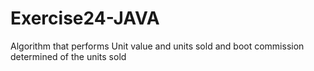 # Exercise24-JAVA
 Algorithm that performs Unit value and units sold and boot commission determined of the units sold

